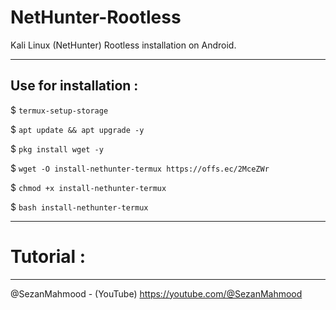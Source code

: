 # NetHunter-Rootless
Kali Linux (NetHunter) Rootless installation on Android.


-------
Use for installation :
-------


$ `termux-setup-storage`


$ `apt update && apt upgrade -y`


$ `pkg install wget -y`


$ `wget -O install-nethunter-termux https://offs.ec/2MceZWr`


$ `chmod +x install-nethunter-termux`

$ `bash install-nethunter-termux`



----
# Tutorial : 

-----

@SezanMahmood - (YouTube) https://youtube.com/@SezanMahmood
